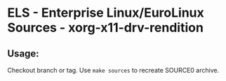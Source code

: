 # ELS - Enterprise Linux/EuroLinux Sources - xorg-x11-drv-rendition
 
## Usage:
  Checkout branch or tag. Use `make sources` to recreate  SOURCE0 archive.
